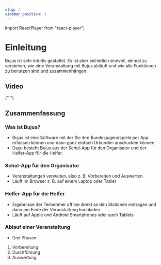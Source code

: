 ```yaml
---
slug: /
sidebar_position: 1
---
```


import ReactPlayer from "react-player";

# Einleitung

Bujus ist sehr intuitiv gestaltet. Es ist aber sicherlich sinnvoll, einmal zu verstehen, wie eine Veranstaltung mit Bujus abläuft und wie alle Funktionen zu benutzen sind und zusammenhängen.

## Video

<div className="video__wrapper">
  <ReactPlayer
    className="video__player"
    controls
    height="100%"
    config={{
      file: {
        attributes: {
          poster:
            "https://uploads-ssl.webflow.com/60cb8d6c93a6a6dfa3b7f245/64345e1514a8f53d8aad199e_school-instructions-video-thumbnail.jpg",
        },
      },
    }}
    url="https://storage.googleapis.com/files.school-app.bujus.de/school-instructions-v2-compressed.mp4"
    width="100%"
  />
</div>
­{" "}

## Zusammenfassung

### Was ist Bujus?

- Bujus ist eine Software mit der Sie ihre Bundesjugendspiele per App erfassen können und dann ganz einfach Urkunden ausdrucken können.
- Dazu besteht Bujus aus der Schul-App für den Organisator und der Helfer-App für die Helfer.

### Schul-App für den Organisator

- Veranstaltungen verwalten, also z. B. Vorbereiten und Auswerten
- Läuft im Browser z. B. auf einem Laptop oder Tablet

### Helfer-App für die Helfer

- Ergebnisse der Teilnehmer offline direkt an den Stationen eintragen und dann am Ende der Veranstaltung hochladen
- Läuft auf Apple und Android Smartphones oder auch Tablets

### Ablauf einer Veranstaltung

- Drei Phasen

1. Vorbereitung
2. Durchführung
3. Auswertung
